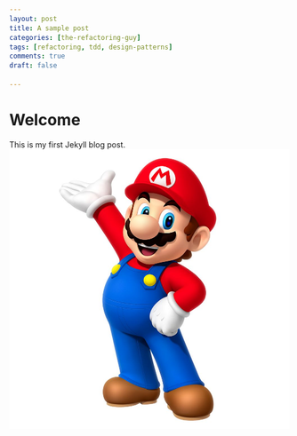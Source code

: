 ```yaml
---
layout: post
title: A sample post
categories: [the-refactoring-guy]
tags: [refactoring, tdd, design-patterns]
comments: true
draft: false

---
```



# Welcome

This is my first Jekyll blog post.
![Some image](/assets/images/super-mario.jpg)
